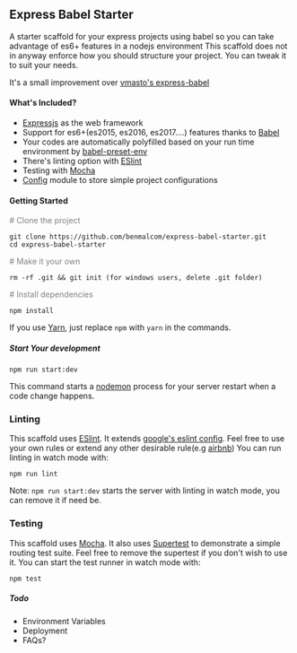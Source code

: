 ## Express Babel Starter
A starter scaffold for your express projects using babel so you can take advantage of es6+ features in a nodejs environment
This scaffold does not in anyway enforce how you should structure your project. You can tweak it to suit your needs.

It's a small improvement over [vmasto's express-babel](https://github.com/vmasto/express-babel)
#### What's Included?
* [Expressjs](https://expressjs.com) as the web framework
* Support for es6+(es2015, es2016, es2017....) features thanks to [Babel](https://babeljs.io)
* Your codes are automatically polyfilled based on your run time environment by [babel-preset-env](https://github.com/babel/babel/tree/master/experimental/babel-preset-env)
* There's linting option with [ESlint](https://eslint.org)
* Testing with [Mocha](https://mochajs.org)
* [Config](http://lorenwest.github.io/node-config/) module to store simple project configurations

#### Getting Started



<span style="color:gray"># Clone the project</span>
```
git clone https://github.com/benmalcom/express-babel-starter.git
cd express-babel-starter
```
<span style="color:gray"># Make it your own</span>
```
rm -rf .git && git init (for windows users, delete .git folder)
```
<span style="color:gray"># Install dependencies</span>
```
npm install
``` 
 If you use [Yarn](https://yarnpkg.com), just replace `npm` with `yarn` in the commands.
##### Start Your development
```
npm run start:dev
```
This command starts a [nodemon](https://nodemon.io) process for your server restart when a code change happens.
### Linting
This scaffold uses [ESlint](https://eslint.org). 
It extends [google's eslint config](https://github.com/google/eslint-config-google). Feel
free to use your own rules or extend any other desirable rule(e.g [airbnb](https://www.npmjs.com/package/eslint-config-airbnb))
You can run linting in watch mode with:
```
npm run lint
```
Note: `npm run start:dev` starts the server with linting in watch mode, you can remove it if need be.
### Testing
This scaffold uses [Mocha](https://mochajs.org). It also uses [Supertest](https://github.com/visionmedia/supertest) to demonstrate a simple routing test suite.
Feel free to remove the supertest if you don't wish to use it.
You can start the test runner in watch mode with:
```
npm test
```
##### Todo
* Environment Variables
* Deployment
* FAQs?